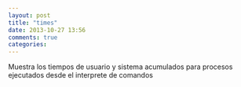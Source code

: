 ```yaml
---
layout: post
title: "times"
date: 2013-10-27 13:56
comments: true
categories: 
---
```

Muestra los tiempos de usuario y sistema acumulados para procesos ejecutados desde el interprete de comandos

